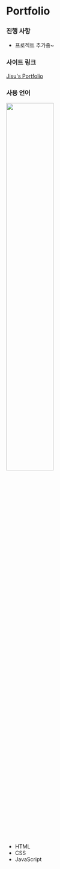 # Portfolio

### 진행 사항
- 프로젝트 추가중~

### 사이트 링크
[Jisu's Portfolio](https://lizzys16.github.io/portfolio/)

### 사용 언어
<img src="https://js.devexpress.com/Content/Images/features/html5-css-javascript-logos.png" width="50%">

- HTML
- CSS
- JavaScript

